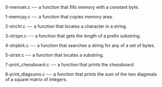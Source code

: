 0-memset.c --- a function that fills memory with a constant byte.

1-memcpy.c ---  a function that copies memory area.

2-strchr.c --- a function that locates a character in a string.

3-strspn.c --- a function that gets the length of a prefix substring.

4-strpbrk.c --- a function that searches a string for any of a set of bytes.

5-strstr.c --- a function that locates a substring.

7-print_chessboard.c --- a function that prints the chessboard.

8-print_diagsums.c --- a function that prints the sum of the two diagonals of a square matrix of integers.
